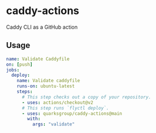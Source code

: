# caddy-actions
Caddy CLI as a GitHub action

## Usage

```yml
name: Validate Caddyfile
on: [push]
jobs:
  deploy:
    name: Validate caddyfile
    runs-on: ubuntu-latest
    steps:
      # This step checks out a copy of your repository.
      - uses: actions/checkout@v2
      # This step runs `flyctl deploy`.
      - uses: quarksgroup/caddy-actions@main
        with:
          args: "validate"
```